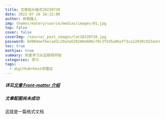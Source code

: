 ```yaml
---
title: 文章抬头格式20220720
date: 2022-07-20 16:32:00
author: 奔跑路人
img: themes/matery/source/medias/images/01.jpg
top: false
cover: false
coverImg: /source/_post_images/Cat20220720.jpg
password: 8d969eef6ecad3c29a3a629280e686cf0c3f5d5a86aff3ca12020c923adc6c92
toc: true
mathjax: true
summary: 热爱学习从互联网开始
categories: 学习
tags:
  - 从github+hexo学建站
---
```


##### 详见[文章 Front-matter 介绍](http://blinkfox.com/2018/09/28/qian-duan/hexo-bo-ke-zhu-ti-zhi-hexo-theme-matery-de-jie-shao/)

##### 文章配图尚未成功

这就是一篇格式文档